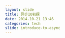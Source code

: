 ```yaml
---
layout: slide
title: 异步IO初探
date: 2014-10-21 13:46
categories: tech
slide: introduce-to-async
---
```

